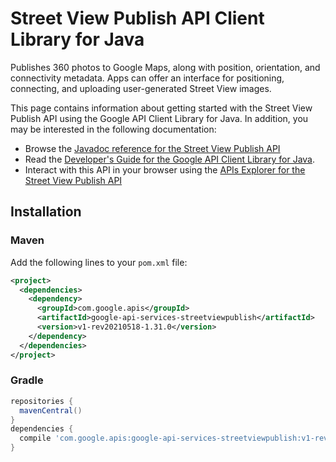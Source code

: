 # Street View Publish API Client Library for Java

Publishes 360 photos to Google Maps, along with position, orientation, and connectivity metadata. Apps can offer an interface for positioning, connecting, and uploading user-generated Street View images. 

This page contains information about getting started with the Street View Publish API
using the Google API Client Library for Java. In addition, you may be interested
in the following documentation:

* Browse the [Javadoc reference for the Street View Publish API][javadoc]
* Read the [Developer's Guide for the Google API Client Library for Java][google-api-client].
* Interact with this API in your browser using the [APIs Explorer for the Street View Publish API][api-explorer]

## Installation

### Maven

Add the following lines to your `pom.xml` file:

```xml
<project>
  <dependencies>
    <dependency>
      <groupId>com.google.apis</groupId>
      <artifactId>google-api-services-streetviewpublish</artifactId>
      <version>v1-rev20210518-1.31.0</version>
    </dependency>
  </dependencies>
</project>
```

### Gradle

```gradle
repositories {
  mavenCentral()
}
dependencies {
  compile 'com.google.apis:google-api-services-streetviewpublish:v1-rev20210518-1.31.0'
}
```

[javadoc]: https://googleapis.dev/java/google-api-services-streetviewpublish/latest/index.html
[google-api-client]: https://github.com/googleapis/google-api-java-client/
[api-explorer]: https://developers.google.com/apis-explorer/#p/streetviewpublish/v1/
